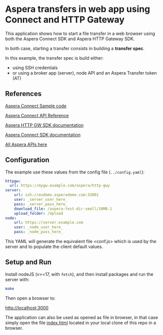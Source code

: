 # Aspera transfers in web app using Connect and HTTP Gateway

This application shows how to start a file transfer in a web browser using both the Aspera Connect SDK and Aspera HTTP Gateway SDK.

In both case, starting a transfer consists in building a **transfer spec**.

In this example, the transfer spec is build either:

- using SSH credentials
- or using a broker app (server), node API and an Aspera Transfer token (AT)

## References

[Aspera Connect Sample code](https://github.com/IBM/aspera-connect-sdk-js)

[Aspera Connect API Reference](https://ibm.github.io/aspera-connect-sdk-js/)

[Aspera HTTP GW SDK documentation](https://developer.ibm.com/apis/catalog?search=%22aspera%20http%22)

[Aspera Connect SDK documentation](https://developer.ibm.com/apis/catalog?search=%22aspera%20connect%22)

[All Aspera APIs here](https://developer.ibm.com/apis/catalog?search=aspera)

## Configuration

The example use these values from the config file (`../config.yaml`):

```yaml
httpgw:
  url: https://mygw.example.com/aspera/http-gwy
server:
    url: ssh://eudemo.asperademo.com:33001
    user: _server_user_here_
    pass: _server_pass_here_
    download_file: /aspera-test-dir-small/10MB.1
    upload_folder: /Upload
node:
    url: https://server.example.com
    user: _node_user_here_
    pass: _node_pass_here_
```

This YAML will generate the equivalent file <conf.js> which is used by the server and to populate the client default values.

## Setup and Run

Install nodeJS (v>=17, with `fetch`), and then install packages and run the server with:

```bash
make
```

Then open a browser to:

<http://localhost:3000>

The application can also be used as opened as file in browser, in that case simply open the file [index.html](index.html) located in your local clone of this repo in a browser.
